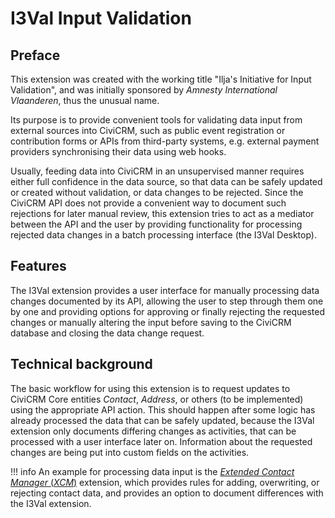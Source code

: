 # I3Val Input Validation

## Preface

This extension was created with the working title "Ilja's Initiative for Input
Validation", and was initially sponsored by *Amnesty International Vlaanderen*,
thus the unusual name.

Its purpose is to provide convenient tools for validating data input from
external sources into CiviCRM, such as public event registration or contribution
forms or APIs from third-party systems, e.g. external payment providers
synchronising their data using web hooks.

Usually, feeding data into CiviCRM in an unsupervised manner requires either
full confidence in the data source, so that data can be safely updated or
created without validation, or data changes to be rejected. Since the CiviCRM
API does not provide a convenient way to document such rejections for later
manual review, this extension tries to act as a mediator between the API and the
user by providing functionality for processing rejected data changes in a batch
processing interface (the I3Val Desktop).

## Features

The I3Val extension provides a user interface for manually processing data
changes documented by its API, allowing the user to step through them one by one
and providing options for approving or finally rejecting the requested changes
or manually altering the input before saving to the CiviCRM database and closing
the data change request.

## Technical background

The basic workflow for using this extension is to request updates to CiviCRM
Core entities *Contact*, *Address*, or others (to be implemented) using the
appropriate API action. This should happen after some logic has already
processed the data that can be safely updated, because the I3Val extension only
documents differing changes as activities, that can be processed with a user
interface later on. Information about the requested changes are being put into
custom fields on the activities.

!!! info
    An example for processing data input is the
    [*Extended Contact Manager* (*XCM*)](https://github.com/systopia/de.systopia.xcm)
    extension, which provides rules for adding, overwriting, or rejecting contact
    data, and provides an option to document differences with the I3Val extension.
